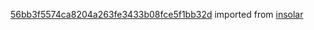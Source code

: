 [56bb3f5574ca8204a263fe3433b08fce5f1bb32d](https://github.com/insolar/insolar/commit/56bb3f5574ca8204a263fe3433b08fce5f1bb32d) imported from [insolar](https://github.com/insolar/insolar)
